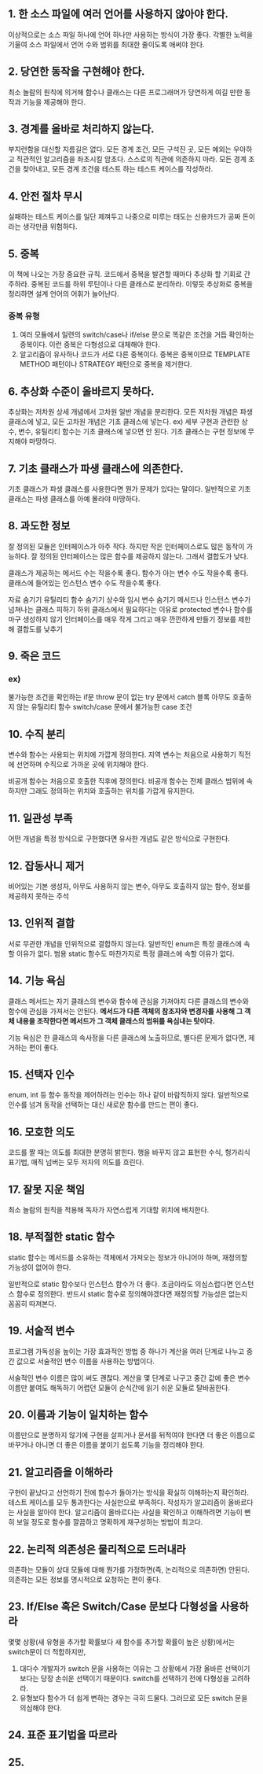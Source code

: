 ## 1. 한 소스 파일에 여러 언어를 사용하지 않아야 한다.
이상적으로는 소스 파일 하나에 언어 하나만 사용하는 방식이 가장 좋다. 각별한 노력을 기울여 소스 파일에서 언어 수와 범위를 최대한 줄이도록 애써야 한다.

## 2. 당연한 동작을 구현해야 한다.
최소 놀람의 원칙에 의거해 함수나 클래스는 다른 프로그래머가 당연하게 여길 만한 동작과 기능을 제공해야 한다.

## 3. 경계를 올바로 처리하지 않는다.
부지런함을 대신할 지름길은 없다. 모든 경계 조건, 모든 구석진 곳, 모든 예외는 우아하고 직관적인 알고리즘을 좌초시킬 암초다. 스스로의 직관에 의존하지 마라. 모든 경계 조건을 찾아내고, 모든 경계 조건을 테스트 하는 테스트 케이스를 작성하라.

## 4. 안전 절차 무시
실패하는 테스트 케이스를 일단 제껴두고 나중으로 미루는 태도는 신용카드가 공짜 돈이라는 생각만큼 위험하다.

## 5. 중복
이 책에 나오는 가장 중요한 규칙.
코드에서 중복을 발견할 때마다 추상화 할 기회로 간주하라. 중복된 코드를 하위 루틴이나 다른 클래스로 분리하라. 
이렇듯 추상화로 중복을 정리하면 설계 언어의 어휘가 늘어난다.
### 중복 유형
1. 여러 모듈에서 일련의 switch/case나 if/else 문으로 똑같은 조건을 거듭 확인하는 중복이다. 이런 중복은 다형성으로 대체해야 한다.
2. 알고리즘이 유사하나 코드가 서로 다른 중복이다. 중복은 중복이므로 TEMPLATE METHOD 패턴이나 STRATEGY 패턴으로 중복을 제거한다.
## 6. 추상화 수준이 올바르지 못하다.
추상화는 저차원 상세 개념에서 고차원 일반 개념을 분리한다.
모든 저차원 개념은 파생 클래스에 넣고, 모든 고차원 개념은 기초 클래스에 넣는다.
ex) 세부 구현과 관련한 상수, 변수, 유틸리티 함수는 기초 클래스에 넣으면 안 된다. 기초 클래스는 구현 정보에 무지해야 마땅하다.

## 7. 기초 클래스가 파생 클래스에 의존한다.
기초 클래스가 파생 클래스를 사용한다면 뭔가 문제가 있다는 말이다.
일반적으로 기초 클래스는 파생 클래스를 아예 몰라야 마땅하다.

## 8. 과도한 정보
잘 정의된 모듈은 인터페이스가 아주 작다. 하지만 작은 인터페이스로도 많은 동작이 가능하다.
잘 정의된 인터페이스는 많은 함수를 제공하지 않는다. 그래서 결합도가 낮다.

클래스가 제공하는 메서드 수는 작을수록 좋다. 함수가 아는 변수 수도 작을수록 좋다. 클래스에 들어있는 인스턴스 변수 수도 작을수록 좋다.

자료 숨기기
유틸리티 함수 숨기기
상수와 임시 변수 숨기기
메서드나 인스턴스 변수가 넘쳐나는 클래스 피하기
하위 클래스에서 필요하다는 이유로 protected 변수나 함수를 마구 생성하지 않기
인터페이스를 매우 작게 그리고 매우 깐깐하게 만들기
정보를 제한해 결합도를 낮추기

## 9. 죽은 코드
### ex)
불가능한 조건을 확인하는 if문 
throw 문이 없는 try 문에서 catch 블록
아무도 호출하지 않는 유틸리티 함수
switch/case 문에서 불가능한 case 조건

## 10. 수직 분리
변수와 함수는 사용되는 위치에 가깝게 정의한다.
지역 변수는 처음으로 사용하기 직전에 선언하며 수직으로 가까운 곳에 위치해야 한다.

비공개 함수는 처음으로 호출한 직후에 정의한다. 
비공개 함수는 전체 클래스 범위에 속하지만 그래도 정의하는 위치와 호출하는 위치를 가깝게 유지한다.

## 11. 일관성 부족
어떤 개념을 특정 방식으로 구현했다면 유사한 개념도 같은 방식으로 구현한다.

## 12. 잡동사니 제거
비어있는 기본 생성자, 아무도 사용하지 않는 변수, 아무도 호출하지 않는 함수, 정보를 제공하지 못하는 주석

## 13. 인위적 결합
서로 무관한 개념을 인위적으로 결합하지 않는다. 일반적인 enum은 특정 클래스에 속할 이유가 없다. 범용 static 함수도 마찬가지로 특정 클래스에 속할 이유가 없다.

## 14. 기능 욕심
클래스 메서드는 자기 클래스의 변수와 함수에 관심을 가져야지 다른 클래스의 변수와 함수에 관심을 가져서는 안된다. 
**메서드가 다른 객체의 참조자와 변경자를 사용해 그 객체 내용을 조작한다면 메서드가 그 객체 클래스의 범위를 욕심내는 탓이다.**

기능 욕심은 한 클래스의 속사정을 다른 클래스에 노출하므로, 별다른 문제가 없다면, 제거하는 편이 좋다.

## 15. 선택자 인수
enum, int 등 함수 동작을 제어하려는 인수는 하나 같이 바람직하지 않다. 일반적으로 인수를 넘겨 동작을 선택하는 대신 새로운 함수를 만드는 편이 좋다.

## 16. 모호한 의도
코드를 짤 때는 의도를 최대한 분명히 밝힌다. 행을 바꾸지 않고 표현한 수식, 헝가리식 표기법, 매직 넘버는 모두 저자의 의도를 흐린다.

## 17. 잘못 지운 책임
최소 놀람의 원칙을 적용해 독자가 자연스럽게 기대할 위치에 배치한다.

## 18. 부적절한 static 함수
static 함수는 메서드를 소유하는 객체에서 가져오는 정보가 아니어야 하며, 재정의할 가능성이 없어야 한다.

일반적으로 static 함수보다 인스턴스 함수가 더 좋다. 조금이라도 의심스럽다면 인스턴스 함수로 정의한다. 반드시 static 함수로 정의해야겠다면 재정의할 가능성은 없는지 꼼꼼히 따져본다.

## 19. 서술적 변수
프로그램 가독성을 높이는 가장 효과적인 방법 중 하나가 계산을 여러 단계로 나누고 중간 값으로 서술적인 변수 이름을 사용하는 방법이다.

서술적인 변수 이름은 많이 써도 괜찮다.
계산을 몇 단계로 나구고 중간 값에 좋은 변수 이름만 붙여도 해독하기 어렵던 모듈이 순식간에 읽기 쉬운 모듈로 탈바꿈한다.

## 20. 이름과 기능이 일치하는 함수
이름만으로 분명하지 않기에 구현을 살피거나 문서를 뒤적여야 한다면 더 좋은 이름으로 바꾸거나 아니면 더 좋은 이름을 붙이기 쉽도록 기능을 정리해야 한다.

## 21. 알고리즘을 이해하라
구현이 끝났다고 선언하기 전에 함수가 돌아가는 방식을 확실히 이해하는지 확인하라. 테스트 케이스를 모두 통과한다는 사실만으로 부족하다. 작성자가 알고리즘이 올바르다는 사실을 알아야 한다.
알고리즘이 올바르다는 사실을 확인하고 이해하려면 기능이 뻔히 보일 정도로 함수를 깔끔하고 명확하게 재구성하는 방법이 최고다.

## 22. 논리적 의존성은 물리적으로 드러내라
의존하는 모듈이 상대 모듈에 대해 뭔가를 가정하면(즉, 논리적으로 의존하면) 안된다. 
의존하는 모든 정보를 명시적으로 요청하는 편이 좋다.

## 23. If/Else 혹은 Switch/Case 문보다 다형성을 사용하라
몇몇 상황(새 유형을 추가할 확률보다 새 함수를 추가할 확률이 높은 상황)에서는 switch문이 더 적합하지만,

1. 대다수 개발자가 switch 문을 사용하는 이유는 그 상황에서 가장 올바른 선택이기보다는 당장 손쉬운 선택이기 때문이다. switch를 선택하기 전에 다형성을 고려하라.
2. 유형보다 함수가 더 쉽게 변하는 경우는 극히 드물다.
   그러므로 모든 switch 문을 의심해야 한다.

## 24. 표준 표기법을 따르라

## 25. 
